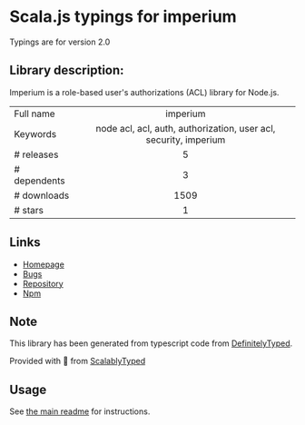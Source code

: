 
# Scala.js typings for imperium

Typings are for version 2.0

## Library description:
Imperium is a role-based user's authorizations (ACL) library for Node.js.

|                    |                 |
| ------------------ | :-------------: |
| Full name          | imperium |
| Keywords           | node acl, acl, auth, authorization, user acl, security, imperium |
| # releases         | 5 |
| # dependents       | 3 |
| # downloads        | 1509 |
| # stars            | 1 |

## Links
- [Homepage](https://github.com/terrajs/imperium#readme)
- [Bugs](https://github.com/terrajs/imperium/issues)
- [Repository](https://github.com/terrajs/imperium)
- [Npm](https://www.npmjs.com/package/imperium)
    


## Note
This library has been generated from typescript code from [DefinitelyTyped](https://definitelytyped.org).

Provided with :purple_heart: from [ScalablyTyped](https://github.com/oyvindberg/ScalablyTyped)

## Usage
See [the main readme](../../readme.md) for instructions.


